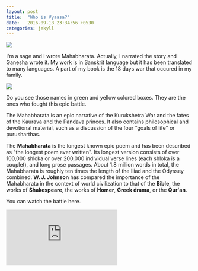 ```yaml
---
layout: post
title:  "Who is Vyaasa?"
date:   2016-09-18 23:34:56 +0530
categories: jekyll
---
```



![]({{site.baseurl}}/images/veda-vyasa-ganesha.jpg)

I'm a sage and I wrote Mahabharata. Actually, I narrated the story and Ganesha wrote it. My work is in Sanskrit language but it has been translated to many languages. A part of my book is the 18 days war that occured in my family.

![]({{site.baseurl}}/images/mahabharata-family-tree.png)

Do you see those names in green and yellow colored boxes. They are the ones who fought this epic battle.

The Mahabharata is an epic narrative of the Kurukshetra War and the fates of the Kaurava and the Pandava princes. It also contains philosophical and devotional material, such as a discussion of the four "goals of life" or purusharthas.

The **Mahabharata** is the longest known epic poem and has been described as "the longest poem ever written". Its longest version consists of over 100,000 shloka or over 200,000 individual verse lines (each shloka is a couplet), and long prose passages. About 1.8 million words in total, the Mahabharata is roughly ten times the length of the Iliad and the Odyssey combined. **W. J. Johnson** has compared the importance of the Mahabharata in the context of world civilization to that of the **Bible**, the works of **Shakespeare**, the works of **Homer**, **Greek drama**, or the **Qur'an**.


You can watch the battle here.

<iframe class="video" src="https://www.youtube.com/embed/zU_5WFb2oUk?list=PLVQ-5tGttzR9txcAtYJG2_XEieXE2yVnz" frameborder="0" allowfullscreen></iframe>
